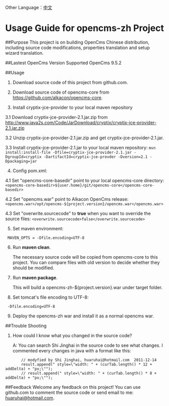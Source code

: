 Other Language：[中文](https://github.com/shijh/opencms/blob/master/opencms-zh/README_zh.md)

Usage Guide for opencms-zh Project
==================================

##Purpose
This project is on building OpenCms Chinese distribution, including source code modifications, properties translation and setup wizard translation.


##Lastest OpenCms Version Supported
OpenCms 9.5.2


##Usage
1. Download source code of this project from github.com.

2. Download source code of opencms-core from https://github.com/alkacon/opencms-core.

3. Install cryptix-jce-provider to your local maven repository

  3.1 Download cryptix-jce-provider-2.1.jar.zip from http://www.java2s.com/Code/JarDownload/cryptix/cryptix-jce-provider-2.1.jar.zip

  3.2 Unzip cryptix-jce-provider-2.1.jar.zip and get cryptix-jce-provider-2.1.jar.

  3.3 Install cryptix-jce-provider-2.1.jar to your local maven repository:
    ```
	mvn install:install-file -Dfile=cryptix-jce-provider-2.1.jar -DgroupId=cryptix -DartifactId=cryptix-jce-provder -Dversion=2.1 -Dpackaging=jar
    ```

4. Config pom.xml:

  4.1 Set "opencms-core-basedir" point to your local opencms-core directory:
    ```
	<opencms-core-basedir>${user.home}/git/opencms-core</opencms-core-basedir>
    ```

  4.2 Set "opencms.war" point to Alkacon OpenCms release:
    ```
	<opencms.war>/opt/opencms-${project.version}/opencms.war</opencms.war>
    ```

  4.3 Set "overwrite.sourcecode" to **true** when you want to override the source files:
    ```
	<overwrite.sourcecode>false</overwrite.sourcecode>
    ```

5. Set maven environment:
  ```
   MAVEN_OPTS = -Dfile.encoding=UTF-8
  ```

6. Run **maven clean**.

   The necessary source code will be copied from opencms-core to this project. You can compare files with old version to decide whether they should be modified.


7. Run **maven package**.

   This will build a opencms-zh-${project.version}.war under target folder.


8. Set tomcat's file encoding to UTF-8:
  ```
   -Dfile.encoding=UTF-8
  ```

9. Deploy the opencms-zh war and install it as a normal opencms war.


##Trouble Shooting
1. How could I know what you changed in the source code?

   A: You can search Shi Jinghai in the source code to see what changes. I commented every changes in java with a format like this:
```
       // modyfied by Shi Jinghai, huaruhai@hotmail.com  2011-12-14
       result.append(" style=\"width: " + (curTab.length() * 12 + addDelta) + "px;\"");
       // result.append(" style=\"width: " + (curTab.length() * 8 + addDelta) + "px;\"");
```

##Feedback
Welcome any feedback on this project! You can use github.com to comment the source code or send email to me: huaruhai@hotmail.com.
